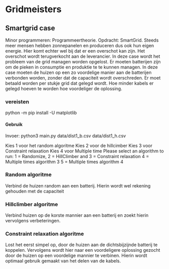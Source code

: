 # Gridmeisters

## Smartgrid case
Minor programmeren: Programmeertheorie. Opdracht: SmartGrid. Steeds meer mensen hebben zonnepanelen en produceren dus ook hun eigen energie. Hier komt echter wel bij dat er een overschot kan zijn. Het overschot wordt terugverkocht aan de leverancier. In deze case wordt het probleem van de grid managen worden opgelost. Er moeten batterijen zijn om de pieken in consumptie en produktie te te kunnen managen. In deze case moeten de huizen op een zo voordelige manier aan de batterijen verbonden worden, zonder dat de capaciteit wordt overschreden. Er moet betaald worden per stukje grid dat gelegd wordt. Hoe minder kabels er gelegd hoeven te worden hoe voordeliger de oplossing. 


### vereisten

python -m pip install -U matplotlib

#### Gebruik

Invoer: python3 main.py data/dist1_b.csv data/dist1_h.csv

Kies 1 voor het random algoritme
Kies 2 voor de hillcimber
Kies 3 voor Constraint relaxation
Kies 4 voor Multiple time
Please select an algorithm to run: 1 = Randomize, 2 = HillClimber and 3 = Constraint relaxation 4 = Multiple times algorithm 3 5 = Multiple times algorithm 4

### Random algoritme
Verbind de huizen random aan een batterij. Hierin wordt wel rekening gehouden met de capaciteit

### Hillclimber algoritme
Verbind huizen op de korste mannier aan een batterij en zoekt hierin vervolgens verbeteringen. 

### Constraint relaxation algoritme
Lost het eerst simpel op, door de huizen aan de dichtsbijzijnde batterij te koppelen. Vervolgens wordt hier naar een voordeligere oplossing gezocht door de huizen op een voordelige mannier te verbinen. Hierin wordt optimaal gebruik gemaakt van het delen van de kabels.
